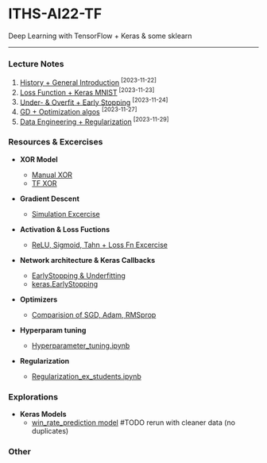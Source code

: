 # ITHS-AI22-TF
Deep Learning with TensorFlow + Keras & some sklearn

---

### **Lecture Notes**

1. [History + General Introduction](Notes/lec1.ipynb)<sup> [2023-11-22]</sup>
9. [Loss Function + Keras MNIST](Notes/lec2.ipynb)<sup> [2023-11-23]</sup>
2. [Under- & Overfit + Early Stopping](Notes/lec3.ipynb) <sup> [2023-11-24]</sup>
8. [GD + Optimization algos](Notes/lec4.ipynb) <sup> [2023-11-27] </sup>
4. [Data Engineering + Regularization](Notes/lec5.ipynb)<sup> [2023-11-29] </sup>

### **Resources & Excercises**

- **XOR Model**
    - [Manual XOR](Resources/xor_manual.ipynb)
    - [TF XOR](Resources/xor_tf.ipynb)

- **Gradient Descent**
    - [Simulation Excercise](<Resources/Gradient Descent Simulation Exercise.ipynb>)

- **Activation & Loss Fuctions**
    - [ReLU, Sigmoid, Tahn + Loss Fn Excercise](Resources/Explore_activation_and_loss.ipynb)

- **Network architecture & Keras Callbacks**
    - [EarlyStopping & Underfitting](Resources/Network_architecture_exploration_students.ipynb)
    - [keras.EarlyStopping](https://keras.io/api/callbacks/early_stopping/)

- **Optimizers**
    - [Comparision of SGD, Adam, RMSprop](Resources/Optimizer_comparision.ipynb)

- **Hyperparam tuning**
    - [Hyperparameter_tuning.ipynb](Resources/Hyperparameter_tuning.ipynb)

- **Regularization**
    - [Regularization_ex_students.ipynb](Resources/Regularization_ex_students.ipynb)


### Explorations

- **Keras Models**
    - [win_rate_prediction model](Explorations/win_rate_prediction.ipynb) #TODO rerun with cleaner data (no duplicates)


### Other
